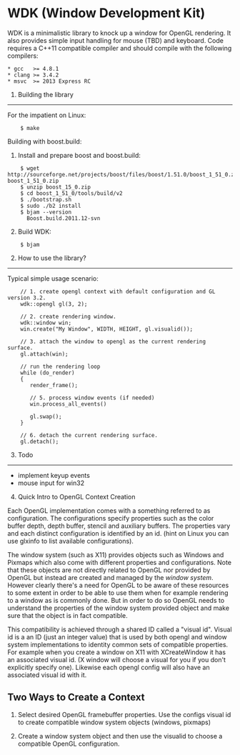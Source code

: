 WDK (Window Development Kit)
================================

WDK is a minimalistic library to knock up a window for OpenGL rendering.
It also provides simple input handling for mouse (TBD) and keyboard. 
Code requires a C++11 compatible compiler and should compile with
the following compilers:

    * gcc   >= 4.8.1 
    * clang >= 3.4.2 
    * msvc  >= 2013 Express RC

1. Building the library
--------------------------------

For the impatient on Linux:

```
    $ make 
```    


Building with boost.build: 

1. Install and prepare boost and boost.build:

```
    $ wget http://sourceforge.net/projects/boost/files/boost/1.51.0/boost_1_51_0.zip/download boost_1_51_0.zip
    $ unzip boost_15_0.zip
    $ cd boost_1_51_0/tools/build/v2
    $ ./bootstrap.sh
    $ sudo ./b2 install
    $ bjam --version
      Boost.build.2011.12-svn
```      

2. Build WDK:

```
    $ bjam 
```    


2. How to use the library?
--------------------------------

Typical simple usage scenario:

```
    // 1. create opengl context with default configuration and GL version 3.2.
    wdk::opengl gl(3, 2);
    
    // 2. create rendering window.
    wdk::window win;
    win.create("My Window", WIDTH, HEIGHT, gl.visualid());
    
    // 3. attach the window to opengl as the current rendering surface.
    gl.attach(win);
    
    // run the rendering loop
    while (do_render)
    {
       render_frame();

       // 5. process window events (if needed)
       win.process_all_events()

       gl.swap();
    }    
    
    // 6. detach the current rendering surface.
    gl.detach();
```    


3. Todo
---------------------------------

- implement keyup events
- mouse input for win32


4. Quick Intro to OpenGL Context Creation

Each OpenGL implementation comes with a something referred to as configuration. 
The configurations specify properties such as the color buffer depth, depth buffer,
stencil and auxiliary buffers. The properties vary and each distinct configuration is
identified by an id. (hint on Linux you can use glxinfo to list available configurations).


The window system (such as X11) provides objects such as Windows and Pixmaps which also
come with different properties and configurations. Note that these objects are not 
directly related to OpenGL nor provided by OpenGL but instead are created and managed
by the *window system*. However clearly there's a need for OpenGL to be aware of these
resources to some extent in order to be able to use them when for example rendering to a 
window as is commonly done. But in order to do so OpenGL needs to understand the properties
of the window system provided object and make sure that the object is in fact compatible.

This compatibility is achieved through a shared ID called a "visual id". Visual id is a
an ID (just an integer value) that is used by both opengl and window system implementations
to identity common sets of compatible properties. For example when you create a window on X11
with XCreateWindow it has an associated visual id. (X window will choose a visual for you
if you don't explicitly specify one). Likewise each opengl config will also have an associated
visual id with it. 

Two Ways to Create a Context
----------------------------

1. Select desired OpenGL framebuffer properties. Use the configs visual id to create
   compatible window system objects (windows, pixmaps)

2. Create a window system object and then use the visualid to choose a compatible
   OpenGL configuration. 

